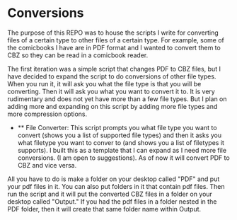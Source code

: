 # Conversions
The purpose of this REPO was to house the scripts I write for converting files of a certain type to other files of a certain type. For example, some of the comicbooks I have are in PDF format and I wanted to convert them to CBZ so they can be read in a comicbook reader.

The first iteration was a simple script that changes PDF to CBZ files, but I have decided to expand the script to do conversions of other file types. When you run it, it will ask you what the file type is that you will be converting. Then it will ask you what you want to convert it to. It is very rudimentary and does not yet have more than a few file types. But I plan on adding more and expanding on this script by adding more file types and more compression options. 

- ** File Converter: This script prompts you what file type you want to convert (shows you a list of supported file types) and then it asks you what filetype you want to conver to (and shows you a list of filetypes it supports). I built this as a template that I can expand as I need more file conversions. (I am open to suggestions). As of now it will convert PDF to CBZ and vice versa. 

All you have to do is make a folder on your desktop called "PDF" and put your pdf files in it. You can also put folders in it that contain pdf files. Then run the script and it will put the converted CBZ files in a folder on your desktop called "Output." If you had the pdf files in a folder nested in the PDF folder, then it will create that same folder name within Output. 
